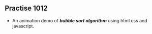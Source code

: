 ## Practise 1012

- An animation demo of **_bubble sort algorithm_** using html css and javascript.
